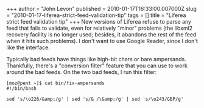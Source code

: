 +++
author = "John Levon"
published = 2010-01-17T16:33:00.007000Z
slug = "2010-01-17-liferea-strict-feed-validation-tip"
tags = []
title = "Liferea strict feed validation tip"
+++
New versions of Liferea refuse to parse any feed that fails to validate,
even for relatively "minor" problems (the libxml2 recovery facility is
no longer used; besides, it abandons the rest of the feed when it hits
such problems). I don't want to use Google Reader, since I don't like
the interface.  

  
Typically bad feeds have things like high-bit chars or bare ampersands.
Thankfully, there's a "conversion filter" feature that you can use to
work around the bad feeds. On the two bad feeds, I run this filter:  

    [moz@pent ~]$ cat bin/fix-ampersands 
    #!/bin/bash

    sed 's/\o226/&amp;/g' | sed 's/& /\&amp;/g' | sed 's/\o243/GBP/g'

